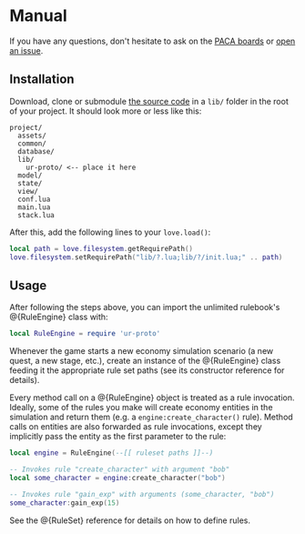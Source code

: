
# Manual

If you have any questions, don't hesitate to ask on the
[PACA boards](https://paca.ime.usp.br) or [open an
issue](https://gitlab.com/unlimited-rulebook/ur-proto/issues).

## Installation

Download, clone or submodule [the source
code](https://gitlab.com/unlimited-rulebook/ur-proto) in a `lib/` folder in the
root of your project. It should look more or less like this:

```
project/
  assets/
  common/
  database/
  lib/
    ur-proto/ <-- place it here
  model/
  state/
  view/
  conf.lua
  main.lua
  stack.lua
``` 

After this, add the following lines to your `love.load()`:

```lua
local path = love.filesystem.getRequirePath()
love.filesystem.setRequirePath("lib/?.lua;lib/?/init.lua;" .. path)
```

## Usage

After following the steps above, you can import the unlimited rulebook's
@{RuleEngine} class with:

```lua
local RuleEngine = require 'ur-proto'
```

Whenever the game starts a new economy simulation scenario (a new quest, a new
stage, etc.), create an instance of the @{RuleEngine} class feeding it the
appropriate rule set paths (see its constructor reference for details).

Every method call on a @{RuleEngine} object is treated as a rule invocation.
Ideally, some of the rules you make will create economy entities in the
simulation and return them (e.g. a `engine:create_character()` rule). Method
calls on entities are also forwarded as rule invocations, except they implicitly
pass the entity as the first parameter to the rule:

```lua
local engine = RuleEngine(--[[ ruleset paths ]]--)

-- Invokes rule "create_character" with argument "bob"
local some_character = engine:create_character("bob")

-- Invokes rule "gain_exp" with arguments (some_character, "bob")
some_character:gain_exp(15)
```

See the @{RuleSet} reference for details on how to define rules.

